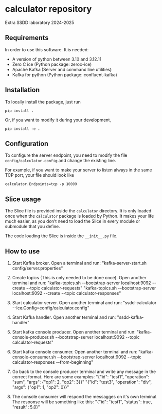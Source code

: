 # calculator repository

Extra SSDD laboratory 2024-2025

## Requirements

In order to use this software. It is needed:

- A version of python between 3.10 and 3.12.11
- Zero C ice (Python package: zeroc-ice)
- Apache Kafka (Server and command line utilities)
- Kafka for python (Python package: confluent-kafka)

## Installation

To locally install the package, just run

```
pip install .
```

Or, if you want to modify it during your development,

```
pip install -e .
```

## Configuration

To configure the server endpoint, you need to modify
the file `config/calculator.config` and change the existing line.

For example, if you want to make your server to listen always in the same TCP port, your file
should look like

```
calculator.Endpoints=tcp -p 10000
```

## Slice usage

The Slice file is provided inside the `calculator` directory. It is only loaded once when the `calculator`
package is loaded by Python. It makes your life much easier, as you don't need to load the Slice in every module
or submodule that you define.

The code loading the Slice is inside the `__init__.py` file.


## How to use

1. Start Kafka broker. Open a terminal and run:
    "kafka-server-start.sh config/server.properties"

2. Create topics (This is only needed to be done once). Open another terminal and run:
    "kafka-topics.sh --bootstrap-server localhost:9092 --create --topic calculator-requests"
    "kafka-topics.sh --bootstrap-server localhost:9092 --create --topic calculator-responses"

3. Start calculator server. Open another terminal and run:
    "ssdd-calculator --Ice.Config=config/calculator.config"

4. Start Kafka handler. Open another terminal and run:
    "ssdd-kafka-handler"

5. Start kafka console producer. Open another terminal and run:
    "kafka-console-producer.sh --bootstrap-server localhost:9092 --topic calculator-requests"

6. Start kafka console consumer. Open another terminal and run:
    "kafka-console-consumer.sh --bootstrap-server localhost:9092 --topic calculator-responses --from-beginning"

7. Go back to the console producer terminal and write any message in the correct format. Here are some examples:
    "{"id": "test1", "operation": "sum", "args": {"op1": 2, "op2": 3}}"
    "{"id": "test3", "operation": "div", "args": {"op1": 1, "op2": 0}}"

9. The console consumer will respond the messagges on it's own terminal. The response will be something like this:
    "{"id": "test1", "status": true, "result": 5.0}"



